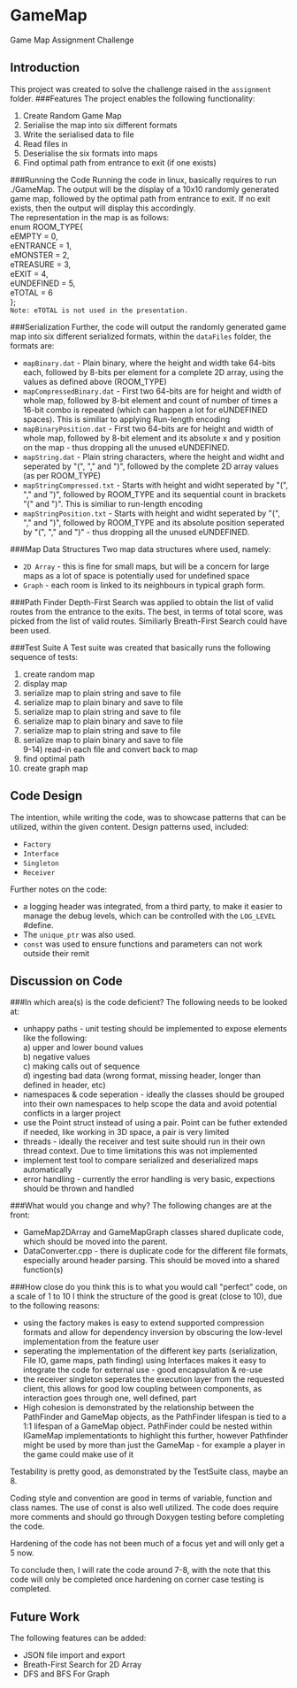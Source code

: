 # GameMap
Game Map Assignment Challenge

## Introduction
This project was created to solve the challenge raised in the ``assignment`` folder. 
###Features
The project enables the following functionality:<br>
1) Create Random Game Map <br>
2) Serialise the map into six different formats<br>
3) Write the serialised data to file<br>
4) Read files in<br>
5) Deserialise the six formats into maps<br>
6) Find optimal path from entrance to exit (if one exists)<br>

###Running the Code
Running the code in linux, basically requires to run ./GameMap. The output will be the display of a 10x10 randomly generated game map, followed by the optimal path from entrance to exit. If no exit exists, then the output will display this accordingly.<br>
The representation in the map is as follows:<br>
enum ROOM_TYPE{<br>
    eEMPTY = 0,<br>
    eENTRANCE = 1,<br>
    eMONSTER = 2,<br>
    eTREASURE = 3,<br>
    eEXIT = 4,<br>
    eUNDEFINED = 5,<br>
    eTOTAL = 6<br>
};<br>
``Note: eTOTAL is not used in the presentation.``<br>

###Serialization
Further, the code will output the randomly generated game map into six different serialized formats, within the ``dataFiles`` folder, the formats are:<br>
* ```mapBinary.dat``` - Plain binary, where the height and width take 64-bits each, followed by 8-bits per element for a complete 2D array, using the values as defined above (ROOM_TYPE)
* ```mapCompressedBinary.dat``` - First two 64-bits are for height and width of whole map, followed by 8-bit element and count of number of times a 16-bit combo is repeated (which can happen a lot for eUNDEFINED spaces). This is similiar to applying Run-length encoding  
* ```mapBinaryPosition.dat``` - First two 64-bits are for height and width of whole map, followed by 8-bit element and its absolute x and y position on the map - thus dropping all the unused eUNDEFINED.
* ```mapString.dat``` - Plain string characters, where the height and widht and seperated by "(", "," and ")", followed by the complete 2D array values (as per ROOM_TYPE)
* ```mapStringCompressed.txt``` - Starts with height and widht seperated by "(", "," and ")", followed by ROOM_TYPE and its sequential count in brackets "(" and ")". This is similiar to run-length encoding
* ```mapStringPosition.txt``` - Starts with height and widht seperated by "(", "," and ")", followed by ROOM_TYPE and its absolute position seperated by "(", "," and ")" - thus dropping all the unused eUNDEFINED.<br>

###Map Data Structures
Two map data structures where used, namely: <br>
* ``2D Array`` - this is fine for small maps, but will be a concern for large maps as a lot of space is potentially used for undefined space <br>
* ``Graph`` - each room is linked to its neighbours in typical graph form.  <br>

###Path Finder
Depth-First Search was applied to obtain the list of valid routes from the entrance to the exits. The best, in terms of total score, was picked from the list of valid routes. Similiarly Breath-First Search could have been used. 

###Test Suite
A Test suite was created that basically runs the following sequence of tests:<br>
1) create random map<br>
2) display map <br>
3) serialize map to plain string and save to file<br>
4) serialize map to plain binary and save to file<br>
5) serialize map to plain string and save to file<br>
6) serialize map to plain binary and save to file<br>
7) serialize map to plain string and save to file<br>
8) serialize map to plain binary and save to file<br>
9-14) read-in each file and convert back to map<br>
15) find optimal path<br>
16) create graph map<br>

## Code Design

The intention, while writing the code, was to showcase patterns that can be utilized, within the given content. Design patterns used, included: <br>
* ``Factory``
* ``Interface``
* ``Singleton``
* ``Receiver``

Further notes on the code: <br>
* a logging header was integrated, from a third party, to make it easier to manage the debug levels, which can be controlled with the ``LOG_LEVEL`` #define. 
* The ``unique_ptr`` was also used.
* ``const`` was used to ensure functions and parameters can not work outside their remit

## Discussion on Code
###In which area(s) is the code deficient?
The following needs to be looked at: <br>
* unhappy paths - unit testing should be implemented to expose elements like the following: <br>
a) upper and lower bound values<br>
b) negative values<br>
c) making calls out of sequence<br>
d) ingesting bad data (wrong format, missing header, longer than defined in header, etc) <br>
* namespaces & code seperation - ideally the classes should be grouped into their own namespaces to help scope the data and avoid potential conflicts in a larger project
* use the Point struct instead of using a pair. Point can be futher extended if needed, like working in 3D space, a pair is very limited
* threads - ideally the receiver and test suite should run in their own thread context. Due to time limitations this was not implemented
* implement test tool to compare serialized and deserialized maps automatically
* error handling - currently the error handling is very basic, expections should be thrown and handled 

###What would you change and why?
The following changes are at the front:
* GameMap2DArray and GameMapGraph classes shared duplicate code, which should be moved into the parent. 
* DataConverter.cpp - there is duplicate code for the different file formats, especially around header parsing. This should be moved into a shared function(s)

###How close do you think this is to what you would call "perfect" code, on a scale of 1 to 10
I think the structure of the good is great (close to 10), due to the following reasons:
* using the factory makes is easy to extend supported compression formats and allow for dependency inversion by obscuring the low-level implementation from the feature user
* seperating the implementation of the different key parts (serialization, File IO, game maps, path finding) using Interfaces makes it easy to integrate the code for external use - good encapsulation & re-use
* the receiver singleton seperates the execution layer from the requested client, this allows for good low coupling between components, as interaction goes through one, well defined, part
* High cohesion is demonstrated by the relationship between the PathFinder and GameMap objects, as the PathFinder lifespan is tied to a 1:1 lifespan of a GameMap object. PathFinder could be nested within IGameMap implementationts to highlight this further, however Pathfinder might be used by more than just the GameMap - for example a player in the game could make use of it 

Testability is pretty good, as demonstrated by the TestSuite class, maybe an 8.

Coding style and convention are good in terms of variable, function and class names. The use of const is also well utilized. The code does require more comments and should go through Doxygen testing before completing the code. 

Hardening of the code has not been much of a focus yet and will only get a 5 now.

To conclude then, I will rate the code around 7-8, with the note that this code will only be completed once hardening on corner case testing is completed. 

## Future Work
The following features can be added:
* JSON file import and export
* Breath-First Search for 2D Array
* DFS and BFS For Graph
